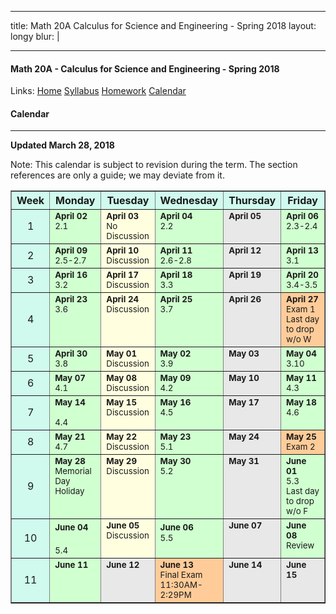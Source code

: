 
---  

title: Math 20A Calculus for Science and Engineering - Spring 2018
layout: longy
blur: |

---  

#### Math 20A - Calculus for Science and Engineering - Spring 2018  
  Links: [Home][math20aHome]    [Syllabus][math20aSyl]    [Homework][math20aHW]    [Calendar][math20aCal]
    
   [math20aHome]:http://thanghuynh.org/teaching/math20a_s18.html
   [math20aSyl]:http://thanghuynh.org/teaching/math20a_syllabus.html
   [math20aHW]:http://thanghuynh.org/teaching/math20a_hw.html  
   [math20aCal]:http://thanghuynh.org/teaching/math20a_calendar.html

#### Calendar    
---  


**Updated March 28, 2018**

Note: This calendar is subject to revision during the term. The section references are only a guide; we may deviate from it.  

<center>           
<table bgcolor="#D0FAEE" cellpadding="5" cellspacing="0" border="1">
<tbody>
<tr>
    <th width="10%">Week</th>
    <th width="18%">Monday</th>
    <th width="18%">Tuesday</th>
    <th width="18%">Wednesday</th>
    <th width="18%">Thursday</th>
    <th width="18%">Friday</th>
</tr>

<tr>
    <td align="center">1<br></td>
    <td valign="top" bgcolor="#d0ffd0"><b><small> April 02 </small></b>
        <div align="left"><small>2.1 <br></small></div></td>
    <td valign="top" bgcolor="#ffffe0"><b><small>April 03</small></b>
		<div align="left"><small>No Discussion</small></div></td>
    <td valign="top" bgcolor="#d0ffd0"><b><small>April 04</small></b>
        <div align="left"><small>2.2 <br></small>
	<td valign="top" bgcolor="#E8E8E8"><b><small>April 05</small></b>
		<div align="left"><small></small></div></td>
    <td valign="top" bgcolor="#d0ffd0"><b><small>April 06</small></b>
        <div align="left"><small>2.3-2.4 <br></small></div></td>
</tr>

<tr>
    <td align="center">2<br></td>
    <td valign="top" bgcolor="#d0ffd0"><b><small>April 09</small></b>
        <div align="left"><small>2.5-2.7 <br></small></div></td>
    <td valign="top" bgcolor="#ffffe0"><b><small>April 10</small></b>
		<div align="left"><small>Discussion</small></div></td>
    <td valign="top" bgcolor="#d0ffd0"><b><small>April 11</small></b>
        <div align="left"><small>2.6-2.8 <br></small></div></td>
	<td valign="top" bgcolor="#E8E8E8"><b><small>April 12</small></b>
		<div align="left"><small></small></div></td>
    <td valign="top" bgcolor="#d0ffd0"><b><small>April 13</small></b>
        <div align="left"><small>3.1 <br></small></div></td>
</tr>

<tr>
    <td align="center">3<br></td>
    <td valign="top" bgcolor="#d0ffd0"><b><small>April 16</small></b>
        <div align="left"><small>3.2<br></small></div></td>
    <td valign="top" bgcolor="#ffffe0"><b><small>April 17</small></b>
		<div align="left"><small>Discussion<br></small></div></td>
    <td valign="top" bgcolor="#d0ffd0"><b><small>April 18</small></b>
        <div align="left"><small>3.3 <br></small></div></td>
	<td valign="top" bgcolor="#E8E8E8"><b><small>April 19</small></b>
		<div align="left"><small></small></div></td>
    <td valign="top" bgcolor="#d0ffd0"><b><small>April 20</small></b>
        <div align="left"><small>3.4-3.5 <br></small></div></td>
</tr>

<tr>
    <td align="center">4<br></td>
    <td valign="top" bgcolor="#d0ffd0"><b><small>April 23</small></b>
        <div align="left"><small>3.6<br></small></div></td>
	<td valign="top" bgcolor="#ffffe0"><b><small>April 24</small></b>
		<div align="left"><small>Discussion</small></div></td>
    <td valign="top" bgcolor="#d0ffd0"><b><small>April 25</small></b>
        <div align="left"><small>3.7<br></small></div></td>
	<td valign="top" bgcolor="#E8E8E8"><b><small>April 26</small></b>
		<div align="left"><small></small></div></td>
    <td valign="top" bgcolor="#FFCC99"><b><small>April 27</small></b>
		<div align="left"><small>Exam 1 <br>Last day to drop w/o W</small></div></td>
</tr>

<tr>
    <td align="center">5<br></td>
    <td valign="top" bgcolor="#d0ffd0"><b><small>April 30</small></b>
        <div align="left"><small>3.8 <br></small></div></td>
    <td valign="top" bgcolor="#ffffe0"><b><small>May 01</small></b>
		<div align="left"><small>Discussion</small></div></td>
    <td valign="top" bgcolor="#d0ffd0"><b><small>May 02</small></b>
        <div align="left"><small>3.9 <br></small></div></td>
	<td valign="top" bgcolor="#E8E8E8"><b><small>May 03</small></b>
		<div align="left"><small></small></div></td>
    <td valign="top" bgcolor="#d0ffd0"><b><small>May 04</small></b>
        <div align="left"><small>3.10 <br></small></div></td>
</tr>

<tr>
    <td align="center">6<br></td>
    <td valign="top" bgcolor="#d0ffd0"><b><small>May 07</small></b>
        <div align="left"><small>4.1 <br></small></div></td>
    <td valign="top" bgcolor="#ffffe0"><b><small>May 08</small></b>
		<div align="left"><small>Discussion<br></small></div></td>
    <td valign="top" bgcolor="#d0ffd0"><b><small>May 09</small></b>
        <div align="left"><small>4.2 <br></small></div></td>
	<td valign="top" bgcolor="#E8E8E8"><b><small>May 10</small></b>
		<div align="left"><small></small></div></td>
    <td valign="top" bgcolor="#d0ffd0"><b><small>May 11</small></b>
		<div align="left"><small>4.3<br></small></div></td>
</tr>

<tr>
    <td align="center">7<br></td>
    <td valign="top" bgcolor="#d0ffd0"><b><small>May 14</small></b>
        <div align="left"><small> <br>4.4<br></small></div></td>
    <td valign="top" bgcolor="#ffffe0"><b><small>May 15</small></b>
		<div align="left"><small>Discussion<br></small></div></td>
    <td valign="top" bgcolor="#d0ffd0"><b><small>May 16</small></b>
		<div align="left"><small>4.5 <br></small></div></td>
	<td valign="top" bgcolor="#E8E8E8"><b><small>May 17</small></b>
		<div align="left"><small></small></div></td>
    <td valign="top" bgcolor="#d0ffd0"><b><small>May 18</small></b>
		<div align="left"><small>4.6 <br></small></div></td>
</tr>

<tr>
    <td align="center">8<br></td>
    <td valign="top" bgcolor="#d0ffd0"><b><small>May 21</small></b>
        <div align="left"><small>4.7<br></small></div></td>
    <td valign="top" bgcolor="#ffffe0"><b><small>May 22</small></b>
		<div align="left"><small>Discussion</small></div></td>
    <td valign="top" bgcolor="#d0ffd0"><b><small>May 23</small></b>
        <div align="left"><small>5.1 <br></small></div></td>
	<td valign="top" bgcolor="#E8E8E8"><b><small>May 24</small></b>
		<div align="left"><small></small></div></td>
    <td valign="top" bgcolor="#FFCC99"><b><small>May 25</small></b>
		<div align="left"><small>Exam 2 <br></small></div></td>
</tr>

<tr>
    <td align="center">9<br></td>
    <td valign="top" bgcolor="#d0ffd0"><b><small>May 28</small></b>
		<div align="left"><small>Memorial Day <br>Holiday<br></small></div></td>
    <td valign="top" bgcolor="#ffffe0"><b><small>May 29</small></b>
		<div align="left"><small>Discussion</small></div></td>
    <td valign="top" bgcolor="#d0ffd0"><b><small>May 30</small></b>
        <div align="left"><small>5.2 <br></small></div></td>
	<td valign="top" bgcolor="#E8E8E8"><b><small>May 31</small></b>
        <div align="left"><small></small></div></td>
    <td valign="top" bgcolor="#d0ffd0"><b><small>June 01</small></b>
        <div align="left"><small>5.3 <br>Last day to drop w/o F</small></div></td>
</tr>

<tr>
    <td align="center">10</td>
    <td valign="top" bgcolor="#d0ffd0"><small><b>June 04</b></small>
        <div align="left"><small>5.4 <br></small></div></td>
    <td valign="top" bgcolor="#ffffe0"><b><small>June 05</small></b>
		<div align="left"><small>Discussion<br></small></div></td>
    <td valign="top" bgcolor="#d0ffd0"><b><small>June 06</small></b>
        <div align="left"><small>5.5 <br></small></div></td>
	<td valign="top" bgcolor="#E8E8E8"><b><small>June 07</small></b>
		<div align="left"><small></small></div></td>
    <td valign="top" bgcolor="#d0ffd0"><b><small>June 08</small></b>
        <div align="left"><small>Review <br></small></div></td>
</tr>

<tr>
    <td align="center">11</td>
    <td valign="top" bgcolor="#d0ffd0"><b><small>June 11</small></b>
	    <div align="left"><small></small></div></td>
	<td valign="top" bgcolor="#E8E8E8"><b><small>June 12</small></b></td>
    <td valign="top" bgcolor="#FFCC99"><b><small>June 13</small></b>
	    <div align="left"><small>Final Exam <br>11:30AM-2:29PM</small></div></td>
    <td valign="top" bgcolor="#E8E8E8"><b><small>June 14</small></b></td>
    <td valign="top" bgcolor="#E8E8E8"><b><small>June 15</small></b></td>
</tr>  





